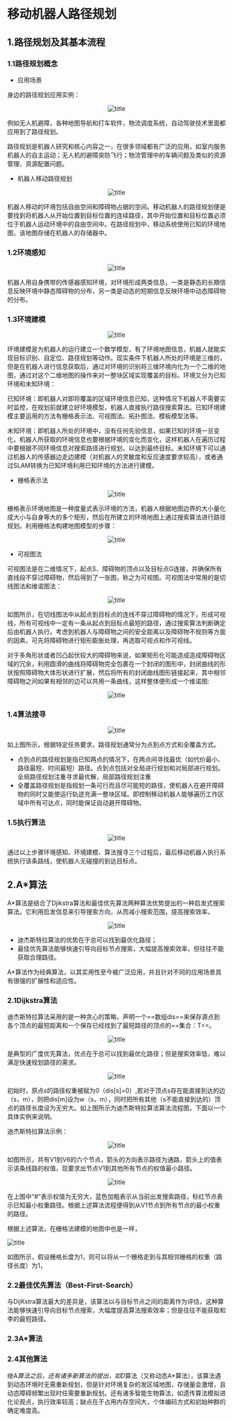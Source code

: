 # 移动机器人路径规划
## 1.路径规划及其基本流程


### 1.1路径规划概念

- 应用场景

身边的路径规划应用实例：

<div align="center">

![title](https://raw.githubusercontent.com/XQLong/Logging/master/img/2019/07/13/1563027343428-1563027343433.png)

</div>

例如无人机避障，各种地图导航和打车软件，物流调度系统，自动驾驶技术里面都应用到了路径规划。

路径规划是机器人研究和核心内容之一，在很多领域都有广泛的应用，如室内服务机器人的自主运动；无人机的避障突防飞行；物流管理中的车辆问题及类似的资源管理、资源配置问题。


- 机器人移动路径规划

<div align="center">

![title](https://raw.githubusercontent.com/XQLong/Logging/master/img/2019/07/13/1562989495555-1562989495562.png)

</div>

机器人移动的环境包括自由空间和障碍物占据的空间。移动机器人的路径规划便是要找到将机器人从开始位置到目标位置的连续路径，其中开始位置和目标位置必须位于机器人运动环境中的自由空间中。在路径规划中，移动系统使用已知的环境地图，该地图存储在机器人的存储器中。


### 1.2环境感知

<div align="center">

![title](https://raw.githubusercontent.com/XQLong/Logging/master/img/2019/07/13/1563028348096-1563028348100.png)

</div>

机器人用自身携带的传感器感知环境，对环境形成两类信息，一类是静态的长期信息反映环境中静态障碍物的分布，另一类是动态的短期信息反映环境中动态障碍物的分布。

### 1.3环境建模

<div align="center">

![title](https://raw.githubusercontent.com/XQLong/Logging/master/img/2019/07/13/1563017918277-1563017918284.png)

</div>

环境建模是为机器人的运行建立一个数学模型，有了环境地图信息，机器人就能实现目标识别、自定位、路径规划等动作。现实条件下机器人所处的环境是三维的，但是在机器人进行信息获取后，通过对环境的识别将三维环境内化为一个二维的地图，通过对这个二维地图的操作来对一整块区域实现覆盖的目标。环境又分为已知环境和未知环境：

已知环境：即机器人对即将覆盖的区域环境信息已知，这种情况下机器人不需要实时监控，在规划前就建立好环境模型，机器人直接执行路径搜索算法。已知环境建模主要运用的方法有栅格表示法、可视图法、拓扑图法、模板模型法等。

未知环境：即机器人所处的环境中，没有任何先验信息，如果已知的环境一旦变化，机器人所获取的环境信息也要根据环境的变化而变化，这样机器人在遍历过程中要根据不同环境信息对搜索路径进行规划，以达到最终目标。未知环境下可以通过机器人的传感器边走边建模（对机器人的灵敏度和反应速度要求较高），或者通过SLAM转换为已知环境利用已知环境的方法进行建模。

- 栅格表示法

<div align="center">

![title](https://raw.githubusercontent.com/XQLong/Logging/master/img/2019/07/13/1563021118607-1563021118611.png)

</div>

栅格表示环境地图是一种度量式表示环境的方法，机器人根据地图边界的大小量化成大小与自身等大的多个矩形，然后在所建立的环境地图上通过搜索算法进行路径规划。利用栅格法构建地图模型的步骤：

<div align="center">

![title](https://raw.githubusercontent.com/XQLong/Logging/master/img/2019/07/13/1563019744979-1563019744985.png)
 
</div>

- 可视图法

可视图法是在二维情况下，起点S、障碍物的顶点以及目标点G连接，并确保所有直线段不穿过障碍物，然后得到了一张图，称之为可视图。可视图法中常用的是切线图法和维诺图法：

<div align="center">

![title](https://raw.githubusercontent.com/XQLong/Logging/master/img/2019/07/13/1563021339983-1563021339988.png)

</div>

如图所示，在切线图法中从起点到目标点的连线不穿过障碍物的情况下，形成可视线，所有可视线中一定有一条从起点到目标点最短的路径，通过搜索算法判断确定后由机器人执行。考虑到机器人与障碍物之间的安全距离以及障碍物不规则等方面的因素，可先将障碍物进行矩形膨胀处理，再选取可视点和作可视线。

对于多角形状或者凹凸起伏较大的障碍物来说，如果矩形化可能造成造成障碍物区域的冗余，利用圆滑的曲线将障碍物完全包裹在一个封闭的图形中，封闭曲线的形状按照障碍物大体形状进行扩展，然后将所有的封闭曲线图形链接起来，其中相邻障碍物之间如果有相邻的边可以共用一条曲线，这样整体便形成一个维诺图:

<div align="center">

![title](https://raw.githubusercontent.com/XQLong/Logging/master/img/2019/07/13/1563022741114-1563022741124.png)

</div>

### 1.4算法搜寻

<div align="center">

![title](https://raw.githubusercontent.com/XQLong/Logging/master/img/2019/07/14/1563069336804-1563069336809.png)

</div>

如上图所示，根据特定任务要求，路径规划通常分为点到点方式和全覆盖方式。

- 点到点的路径规划是指已知两点的情况下，在两点间寻找最优（如代价最小、路径最短、时间最短）路径。点到点包括对全局进行规划和对局部进行规划。全局路径规划注重寻求最优解，局部路径规划注重
- 全覆盖路径规划是指规划一条可行而且尽可能短的路径，使机器人在避开障碍物的同时又能使运行轨迹充满一整块区域。即控制移动机器人能够遍历工作区域中所有可达点，同时能保证自动避开障碍物。

### 1.5执行算法

<div align="center">	

![title](https://raw.githubusercontent.com/XQLong/Logging/master/img/2019/07/13/15630254076961563025407700.png)	

</div>

通过以上步骤环境感知、环境建模、算法搜寻三个过程后，最后移动机器人执行系统执行该条路线，使机器人无碰撞的到达目标点。

## 2.A*算法

A*算法是结合了Djikstra算法和最佳优先算法两种算法优势提出的一种启发式搜索算法。它利用启发信息来引导搜索方向，从而减小搜索范围，提高搜索效率。

<div align = "center">

![title](https://raw.githubusercontent.com/XQLong/Logging/master/img/2019/07/14/1563076698852-1563076699032.png)

</div>

- 迪杰斯特拉算法的优势在于总可以找到最优化路径；
- 最佳优先算法能够快速引导向目标节点搜索，大幅提高搜索效率，但往往不能获取合理路径。

A*算法作为经典算法，以其实用性至今被广泛应用，并且针对不同的应用场景具有很强的扩展性和适应性。

### 2.1Dijkstra算法

迪杰斯特拉算法采用的是一种贪心的策略，声明一个==数组dis==来保存源点到各个顶点的最短距离和一个保存已经找到了最短路径的顶点的==集合：T==。

<div align = "center">

![title](https://raw.githubusercontent.com/XQLong/Logging/master/img/2019/07/13/1562978599408-1562978599414.png)

</div>

是典型的广度优先算法，优点在于总可以找到最优化路径；但是搜索效率低，难以满足快速规划路径的需求。

<div align = "center">

![title](https://raw.githubusercontent.com/XQLong/Logging/master/img/2019/07/14/1563101115619-1563101115625.png)

</div>

初始时，原点s的路径权重被赋为0（dis[s]=0）,若对于顶点s存在能直接到达的边（s，m），则把dis[m]设为w（s，m），同时把所有其他（s不能直接到达的）顶点的路径长度设为无穷大。如上图所示为迪杰斯特拉算法算法流程图，下面以一个具体实例来说明。

迪杰斯特拉算法示例：

<div align = "center">

![title](https://raw.githubusercontent.com/XQLong/Logging/master/img/2019/07/14/1563102366485-1563102366493.png)

</div>

如图所示，共有V1到V6的六个节点，箭头的方向表示路径为通路，箭头上的值表示该条线路的权值，现要求出节点V1到其他所有节点的权值最小路径。

<div align = "center">

![title](https://raw.githubusercontent.com/XQLong/Logging/master/img/2019/07/14/1563105174719-1563105174724.png)

</div>

在上图中“#”表示权值为无穷大，蓝色加粗表示从当前出发搜索路径，标红节点表示已知最小权重路径。根据上述算法流程便得到从V1节点到所有节点的最小权重的路径。

根据上述算法，在栅格法建模的地图中也是一样，

![title](https://raw.githubusercontent.com/XQLong/Logging/master/img/2019/07/15/1563152598269-1563152598454.png)

如图所示，假设栅格长度为1，则可以将从一个栅格走到与其相邻栅格的权重（路径长度）为1，

### 2.2最佳优先算法（Best-First-Search）

与DijKstra算法最大的差异是，该算法以与目标节点之间的距离作为评估，这种算法能够快速引导向目标节点搜索，大幅度提高算法搜索效率；但是往往不能获取和李的最短路径。


### 2.3A*算法


### 2.4其他算法

继A*算法之后，还有诸多新算法的提出，如D*算法（又称动态A*算法），该算法遇到动态环境时无需重新规划，但是针对环境复杂的发区域地图，存储量会激增，且动态障碍频繁出现时任需要重新规划。还有诸多智能生物算法，如遗传算法模拟进化论观点，执行效率较高；缺点在于占用内存空间大，个体编码方式和初始种群的确定难度高。








